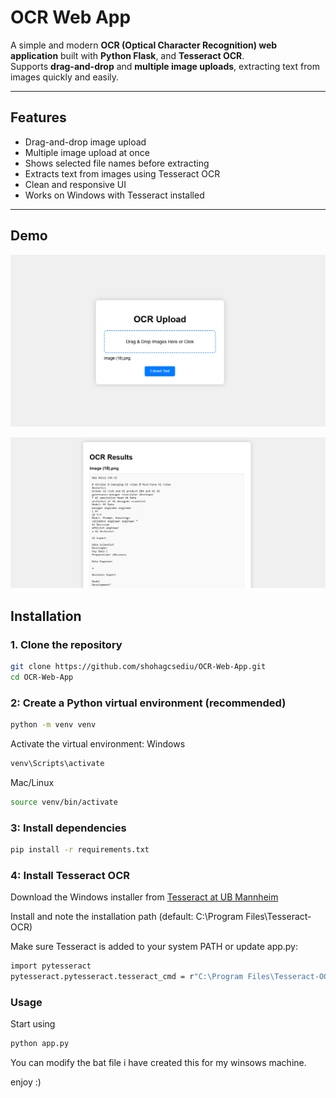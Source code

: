 # OCR Web App

A simple and modern **OCR (Optical Character Recognition) web application** built with **Python Flask**, and **Tesseract OCR**.  
Supports **drag-and-drop** and **multiple image uploads**, extracting text from images quickly and easily.

---

## Features

- Drag-and-drop image upload  
- Multiple image upload at once  
- Shows selected file names before extracting  
- Extracts text from images using Tesseract OCR  
- Clean and responsive UI  
- Works on Windows with Tesseract installed  

---

## Demo

![OCR Web App Screenshot](screenshot/upload.png)

![OCR Web App Screenshot](screenshot/result.png)

## Installation

### 1. Clone the repository

```bash
git clone https://github.com/shohagcsediu/OCR-Web-App.git
cd OCR-Web-App
```
### 2: Create a Python virtual environment (recommended)

```bash
python -m venv venv
```
Activate the virtual environment:
Windows

```bash
venv\Scripts\activate
```
Mac/Linux

```bash
source venv/bin/activate
```
### 3: Install dependencies

```bash
pip install -r requirements.txt
```
### 4: Install Tesseract OCR

Download the Windows installer from [Tesseract at UB Mannheim][tesseract]

Install and note the installation path (default: C:\Program Files\Tesseract-OCR)

Make sure Tesseract is added to your system PATH or update app.py:

```bash
import pytesseract
pytesseract.pytesseract.tesseract_cmd = r"C:\Program Files\Tesseract-OCR\tesseract.exe"
```
### Usage
Start using 
```bash
python app.py
```
You can modify the bat file i have created this for my winsows machine.

enjoy :)

[tesseract]: https://github.com/UB-Mannheim/tesseract/wiki
